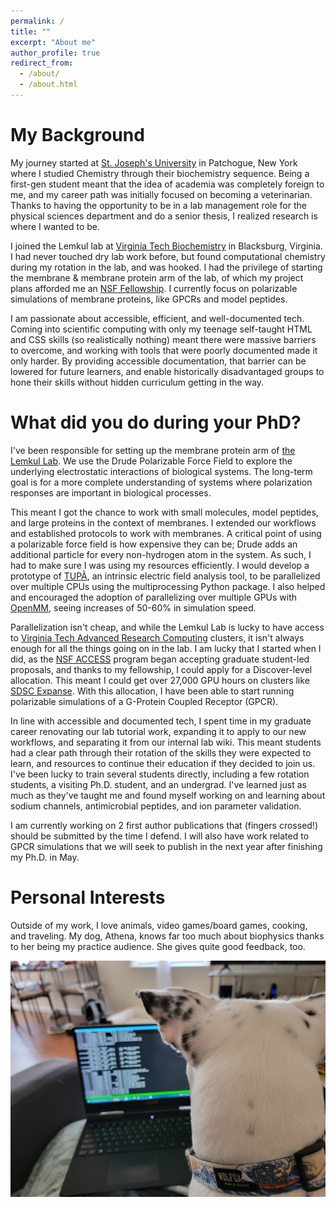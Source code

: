 ```yaml
---
permalink: /
title: ""
excerpt: "About me"
author_profile: true
redirect_from: 
  - /about/
  - /about.html
---
```


My Background
======

My journey started at [St. Joseph's University](https://www.sjny.edu/long-island) in Patchogue, New York where I studied Chemistry through their biochemistry sequence. Being a first-gen student meant that the idea of academia was completely foreign to me, and my career path was initially focused on becoming a veterinarian. Thanks to having the opportunity to be in a lab management role for the physical sciences department and do a senior thesis, I realized research is where I wanted to be.

I joined the Lemkul lab at [Virginia Tech Biochemistry](https://www.biochem.vt.edu/) in Blacksburg, Virginia. I had never touched dry lab work before, but found computational chemistry during my rotation in the lab, and was hooked. I had the privilege of starting the membrane & membrane protein arm of the lab, of which my project plans afforded me an [NSF Fellowship](https://news.vt.edu/articles/2021/11/cals-bchm-nsf-grfp-fellow.html). I currently focus on polarizable simulations of membrane proteins, like GPCRs and model peptides.

I am passionate about accessible, efficient, and well-documented tech. Coming into scientific computing with only my teenage self-taught HTML and CSS skills (so realistically nothing) meant there were massive barriers to overcome, and working with tools that were poorly documented made it only harder. By providing accessible documentation, that barrier can be lowered for future learners, and enable historically disadvantaged groups to hone their skills without hidden curriculum getting in the way.

What did you do during your PhD?
======

I've been responsible for setting up the membrane protein arm of [the Lemkul Lab](https://www.thelemkullab.com/). We use the Drude Polarizable Force Field to explore the underlying electrostatic interactions of biological systems. The long-term goal is for a more complete understanding of systems where polarization responses are important in biological processes.

This meant I got the chance to work with small molecules, model peptides, and large proteins in the context of membranes. I extended our workflows and established protocols to work with membranes. A critical point of using a polarizable force field is how expensive they can be; Drude adds an additional particle for every non-hydrogen atom in the system. As such, I had to make sure I was using my resources efficiently. I would develop a prototype of [TUPÃ](https://github.com/mdpoleto/tupa), an intrinsic electric field analysis tool, to be parallelized over multiple CPUs using the multiprocessing Python package. I also helped and encouraged the adoption of parallelizing over multiple GPUs with [OpenMM](https://openmm.org/), seeing increases of 50-60% in simulation speed. 

Parallelization isn't cheap, and while the Lemkul Lab is lucky to have access to [Virginia Tech Advanced Research Computing](https://arc.vt.edu/) clusters, it isn't always enough for all the things going on in the lab. I am lucky that I started when I did, as the [NSF ACCESS](https://access-ci.org/) program began accepting graduate student-led proposals, and thanks to my fellowship, I could apply for a Discover-level allocation. This meant I could get over 27,000 GPU hours on clusters like [SDSC Expanse](https://www.sdsc.edu/support/user_guides/expanse.html). With this allocation, I have been able to start running polarizable simulations of a G-Protein Coupled Receptor (GPCR).

In line with accessible and documented tech, I spent time in my graduate career renovating our lab tutorial work, expanding it to apply to our new workflows, and separating it from our internal lab wiki. This meant students had a clear path through their rotation of the skills they were expected to learn, and resources to continue their education if they decided to join us. I've been lucky to train several students directly, including a few rotation students, a visiting Ph.D. student, and an undergrad. I've learned just as much as they've taught me and found myself working on and learning about sodium channels, antimicrobial peptides, and ion parameter validation. 

I am currently working on 2 first author publications that (fingers crossed!) should be submitted by the time I defend. I will also have work related to GPCR simulations that we will seek to publish in the next year after finishing my Ph.D. in May.


Personal Interests 
======

Outside of my work, I love animals, video games/board games, cooking, and traveling. My dog, Athena, knows far too much about biophysics thanks to her being my practice audience. She gives quite good feedback, too. 

![tool tip hypothetically](/files/athena.jpg)




